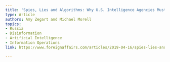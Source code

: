 ```yaml
---
title: 'Spies, Lies and Algorithms: Why U.S. Intelligence Agencies Must Adapt or Fail '
type: Article
authors: Amy Zegart and Michael Morell
topics:
- Russia
- Disinformation
- Artificial Intelligence
- Information Operations
link: https://www.foreignaffairs.com/articles/2019-04-16/spies-lies-and-algorithms

---
```

